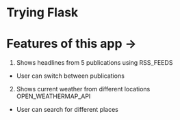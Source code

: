 # Trying Flask

# Features of this app -> 

1. Shows headlines from 5 publications using RSS_FEEDS

  * User can switch between publications  

2. Shows current weather from different locations OPEN_WEATHERMAP_API

  * User can search for different places